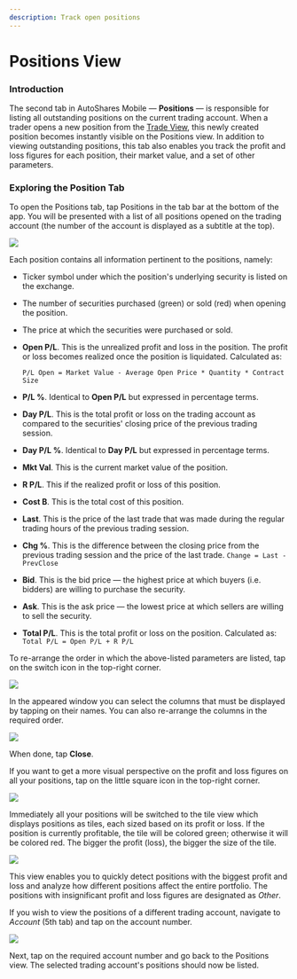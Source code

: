```yaml
---
description: Track open positions
---
```


# Positions View

### Introduction

The second tab in AutoShares Mobile — **Positions** — is responsible for listing all outstanding positions on the current trading account. When a trader opens a new position from the [Trade View](quotes-view/trade-view/), this newly created position becomes instantly visible on the Positions view. In addition to viewing outstanding positions, this tab also enables you track the profit and loss figures for each position, their market value, and a set of other parameters.

### Exploring the Position Tab

To open the Positions tab, tap Positions in the tab bar at the bottom of the app. You will be presented with a list of all positions opened on the trading account (the number of the account is displayed as a subtitle at the top).

![](../../.gitbook/assets/img\_0009\_iphonexspacegrey\_portrait2.png)

Each position contains all information pertinent to the positions, namely:

* Ticker symbol under which the position's underlying security is listed on the exchange.
* The number of securities purchased (green) or sold (red) when opening the position.
* The price at which the securities were purchased or sold.
*   **Open P/L**. This is the unrealized profit and loss in the position. The profit or loss becomes realized once the position is liquidated. Calculated as:

    `P/L Open = Market Value - Average Open Price * Quantity * Contract Size`
* **P/L %**. Identical to **Open P/L** but expressed in percentage terms.
* **Day P/L**. This is the total profit or loss on the trading account as compared to the securities' closing price of the previous trading session.
* **Day P/L %**. Identical to **Day P/L** but expressed in percentage terms.
* **Mkt Val**. This is the current market value of the position.
* **R P/L**. This if the realized profit or loss of this position.
* **Cost B**. This is the total cost of this position.
* **Last**. This is the price of the last trade that was made during the regular trading hours of the previous trading session.
* **Chg %**. This is the difference between the closing price from the previous trading session and the price of the last trade. `Change = Last - PrevClose`
* **Bid**. This is the bid price — the highest price at which buyers (i.e. bidders) are willing to purchase the security.
* **Ask**. This is the ask price — the lowest price at which sellers are willing to sell the security.
* **Total P/L**. This is the total profit or loss on the position. Calculated as: `Total P/L = Open P/L + R P/L`

To re-arrange the order in which the above-listed parameters are listed, tap on the switch icon in the top-right corner.

![](../../.gitbook/assets/img\_0009\_iphonexspacegrey\_portrait.png)

In the appeared window you can select the columns that must be displayed by tapping on their names. You can also re-arrange the columns in the required order.

![](../../.gitbook/assets/img\_674aed78d5d7-1\_iphonexspacegrey\_portrait.png)

When done, tap **Close**.

If you want to get a more visual perspective on the profit and loss figures on all your positions, tap on the little square icon in the top-right corner.

![](../../.gitbook/assets/img\_0009\_iphonexspacegrey\_portrait3.png)

Immediately all your positions will be switched to the tile view which displays positions as tiles, each sized based on its profit or loss. If the position is currently profitable, the tile will be colored green; otherwise it will be colored red. The bigger the profit (loss), the bigger the size of the tile.

![](<../../.gitbook/assets/img\_0a6db40cd400-1\_iphonexspacegrey\_portrait (1).png>)

This view enables you to quickly detect positions with the biggest profit and loss and analyze how different positions affect the entire portfolio. The positions with insignificant profit and loss figures are designated as _Other_.

If you wish to view the positions of a different trading account, navigate to _Account_ (5th tab) and tap on the account number.&#x20;

![](../../.gitbook/assets/img\_d274947473bf-1\_iphonexspacegrey\_portrait.png)

Next, tap on the required account number and go back to the Positions view. The selected trading account's positions should now be listed.
